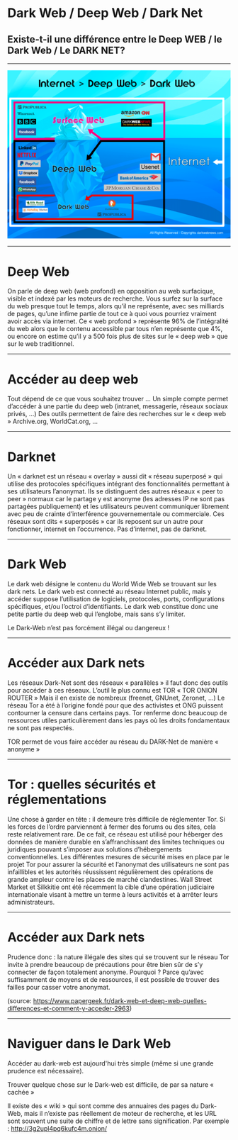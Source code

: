 # Dark Web / Deep Web / Dark Net

## Existe-t-il une différence entre le Deep WEB / le Dark Web / Le DARK NET?

---

<img src="ressources/r104/dark-web.png">

---

# Deep Web
On parle de deep web (web profond) en opposition au web surfacique, visible et indexé par les moteurs de recherche. Vous surfez sur la surface du web presque tout le temps, alors qu’il ne représente, avec ses milliards de pages, qu’une infime partie de tout ce à quoi vous pourriez vraiment avoir accès via internet.
Ce « web profond » représente 96% de l’intégralité du web alors que le contenu accessible par tous n’en représente que 4%, ou encore on estime qu’il y a 500 fois plus de sites sur le « deep web » que sur le web traditionnel.

---

# Accéder au deep web

Tout dépend de ce que vous souhaitez trouver …
Un simple compte permet d’accéder à une partie du deep web (intranet, messagerie, réseaux sociaux privés, …)
Des outils permettent de faire des recherches sur le « deep web » 
Archive.org, WorldCat.org, …

---

# Darknet

Un « darknet est un réseau « overlay » aussi dit « réseau superposé » qui utilise des protocoles spécifiques intégrant des fonctionnalités permettant à ses utilisateurs l’anonymat. 
Ils se distinguent des autres réseaux « peer to peer » normaux car le partage y est anonyme (les adresses IP ne sont pas partagées publiquement) et les utilisateurs peuvent communiquer librement avec peu de crainte d’interférence gouvernementale ou commerciale.
Ces réseaux sont dits « superposés » car ils reposent sur un autre pour fonctionner, internet en l’occurrence. Pas d’internet, pas de darknet.

---

# Dark Web

Le dark web désigne le contenu du World Wide Web se trouvant sur les dark nets. Le dark web est connecté au réseau Internet public, mais y accéder suppose l’utilisation de logiciels, protocoles, ports, configurations spécifiques, et/ou l’octroi d’identifiants. Le dark web constitue donc une petite partie du deep web qui l’englobe, mais sans s’y limiter.

Le Dark-Web n’est pas forcément illégal ou dangereux !

---

# Accéder aux Dark nets

Les réseaux Dark-Net sont des réseaux « parallèles » il faut donc des outils pour accéder à ces réseaux.
L’outil le plus connu est TOR « TOR ONION ROUTER »
Mais il en existe de nombreux (freenet, GNUnet, Zeronet, …)
Le réseau Tor a été à l’origine fondé pour que des activistes et ONG puissent contourner la censure dans certains pays. Tor renferme donc beaucoup de ressources utiles particulièrement dans les pays où les droits fondamentaux ne sont pas respectés.

TOR permet de vous faire accéder au réseau du DARK-Net de manière « anonyme »

---

# Tor : quelles sécurités et réglementations

Une chose à garder en tête : il demeure très difficile de réglementer Tor. Si les forces de l’ordre parviennent à fermer des forums ou des sites, cela reste relativement rare. De ce fait, ce réseau est utilisé pour héberger des données de manière durable en s’affranchissant des limites techniques ou juridiques pouvant s’imposer aux solutions d’hébergements conventionnelles.
Les différentes mesures de sécurité mises en place par le projet Tor pour assurer la sécurité et l’anonymat des utilisateurs ne sont pas infaillibles et les autorités réussissent régulièrement des opérations de grande ampleur contre les places de marché clandestines. Wall Street Market et Silkkitie ont été récemment la cible d’une opération judiciaire internationale visant à mettre un terme à leurs activités et à arrêter leurs administrateurs.

---

# Accéder aux Dark nets

Prudence donc : la nature illégale des sites qui se trouvent sur le réseau Tor invite à prendre beaucoup de précautions pour être bien sûr de s’y connecter de façon totalement anonyme. Pourquoi ? Parce qu’avec suffisamment de moyens et de ressources, il est possible de trouver des failles pour casser votre anonymat.

(source: https://www.papergeek.fr/dark-web-et-deep-web-quelles-differences-et-comment-y-acceder-2963)

---

# Naviguer dans le Dark Web

Accéder au dark-web est aujourd'hui très simple (même si une grande prudence est nécessaire).

Trouver quelque chose sur le Dark-web est difficile, de par sa nature « cachée »

Il existe des « wiki » qui sont comme des annuaires des pages du Dark-Web, mais il n’existe pas réellement de moteur de recherche, et les URL sont souvent une suite de chiffre et de lettre sans signification.
Par exemple : http://3g2upl4pq6kufc4m.onion/




